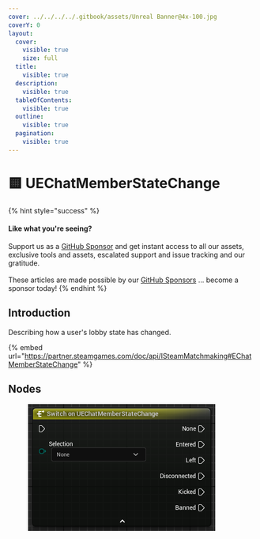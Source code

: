 ```yaml
---
cover: ../../../../.gitbook/assets/Unreal Banner@4x-100.jpg
coverY: 0
layout:
  cover:
    visible: true
    size: full
  title:
    visible: true
  description:
    visible: true
  tableOfContents:
    visible: true
  outline:
    visible: true
  pagination:
    visible: true
---
```


# 🟨 UEChatMemberStateChange

{% hint style="success" %}
#### Like what you're seeing?

Support us as a [GitHub Sponsor](../../../../become-a-sponsor/) and get instant access to all our assets, exclusive tools and assets, escalated support and issue tracking and our gratitude.\
\
These articles are made possible by our [GitHub Sponsors](../../../../become-a-sponsor/) ... become a sponsor today!
{% endhint %}

## Introduction

Describing how a user's lobby state has changed.

{% embed url="https://partner.steamgames.com/doc/api/ISteamMatchmaking#EChatMemberStateChange" %}

## Nodes

<figure><img src="../../../../.gitbook/assets/image (14) (1) (1).png" alt=""><figcaption></figcaption></figure>
